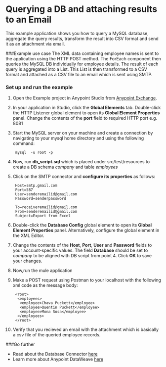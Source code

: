 # Querying a DB and attaching results to an Email

This example application shows you how to query a MySQL database, aggregate the query results, transform the result into CSV format and send it as an attachment via email.

###Example use case
The XML data containing employee names is sent to the application using the HTTP POST method. The ForEach component then queries the MySQL DB individually for employee details. The result of each query is aggregated into a List. This List is then transformed to a CSV format and attached as a CSV file to an email which is sent using SMTP.

### Set up and run the example

1. Open the Example project in Anypoint Studio from [Anypoint Exchange](http://www.mulesoft.org/documentation/display/current/Anypoint+Exchange). 

1. In your application in Studio, click the **Global Elements** tab. Double-click the HTTP Listener global element to open its **Global Element Properties** panel. Change the contents of the **port** field to required HTTP port e.g. 8081
1. Start the MySQL server on your machine and create a connection by navigating to your mysql home directory and using the following command:
                  
        mysql  -u root -p

1. Now, run **db_script.sql** which is placed under src/test/resources to create a DB schema *company* and table *employees*

1. Click on the SMTP connector and **configure its properties** as follows:

        Host=smtp.gmail.com
        Port=587
        User=senderemailid@gmail.com
        Password=senderpassword

        To=receiveremailid@gmail.com
        From=senderemailid@gmail.com
        Subject=Export from Excel

1. Double-click the **Database Config** global element to open its **Global Element Properties** panel. Alternatively, configure the global element in the XML Editor.
1. Change the contents of the **Host**,  **Port**, **User** and **Password** fields to your account-specific values. The field **Database** should be set to *company* to be aligned with DB script from point 4. Click **OK** to save your changes.
        
1. Now,run the mule application

1. Make a POST request using Postman to your localhost with the following xml code as the message body:

        <root>
         <employees>
          <employee>Chava Puckett</employee>
          <employee>Quentin Puckett</employee>
          <employee>Mona Sosa</employee>
         </employees>
        </root>

1. Verify that you recieved an email with the attachment which is basically a csv file of the queried employee records.

###Go further
* Read about the Database Connector [here](http://www.mulesoft.org/documentation/display/current/Database+Connector)
* Learn more about Anypoint DataWeave [here](https://developer.mulesoft.com/docs/display/current/DataWeave+Reference+Documentation)

